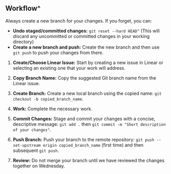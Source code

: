 ## Workflow^

Always create a new branch for your changes. If you forget, you can:

* **Undo staged/committed changes:** `git reset --hard HEAD^` (This will discard any uncommitted or committed changes in your working directory)
* **Create a new branch and push:** Create the new branch and then use `git push` to push your changes from there.

1. **Create/Choose Linear Issue:** Start by creating a new issue in Linear or selecting an existing one that your work will address.

2. **Copy Branch Name:** Copy the suggested Git branch name from the Linear issue.

3. **Create Branch:** Create a new local branch using the copied name: `git checkout -b copied_branch_name`.

4. **Work:** Complete the necessary work.

5. **Commit Changes:** Stage and commit your changes with a concise, descriptive message: `git add .` then `git commit -m "Short description of your changes"`.

6. **Push Branch:** Push your branch to the remote repository: `git push --set-upstream origin copied_branch_name` (first time) and then subsequent `git push`.

7. **Review:** Do not merge your branch until we have reviewed the changes together on Wednesday.
